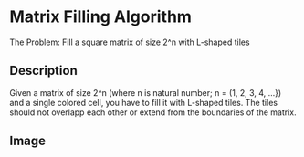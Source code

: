 # Matrix Filling Algorithm
The Problem: Fill a square matrix of size 2^n with L-shaped tiles

## Description
Given a matrix of size 2^n (where n is natural number; n = (1, 2, 3, 4, ...}) and a single colored cell, you have to fill it with L-shaped tiles. The tiles should not overlapp each other or extend from the boundaries of the matrix.

## Image

